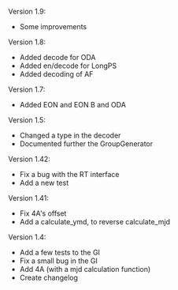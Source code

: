 Version 1.9:
- Some improvements

Version 1.8:
- Added decode for ODA
- Added en/decode for LongPS
- Added decoding of AF

Version 1.7:
- Added EON and EON B and ODA

Version 1.5:
- Changed a type in the decoder
- Documented further the GroupGenerator

Version 1.42:
- Fix a bug with the RT interface
- Add a new test

Version 1.41:
- Fix 4A's offset
- Add a calculate_ymd, to reverse calculate_mjd

Version 1.4:
- Add a few tests to the GI
- Fix a small bug in the GI
- Add 4A (with a mjd calculation function)
- Create changelog